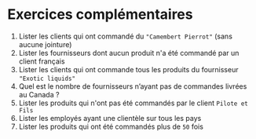 # Exercices complémentaires

1. Lister les clients qui ont commandé du `"Camembert Pierrot"` (sans aucune jointure)
2. Lister les fournisseurs dont aucun produit n'a été commandé par un client français
3. Lister les clients qui ont commande tous les produits du fournisseur `"Exotic liquids"`
4. Quel est le nombre de fournisseurs n’ayant pas de commandes livrées au Canada ?
5. Lister les produits qui n'ont pas été commandés par le client `Pilote et Fils`
6. Lister les employés ayant une clientèle sur tous les pays
7. Lister les produits qui ont été commandés plus de `50` fois